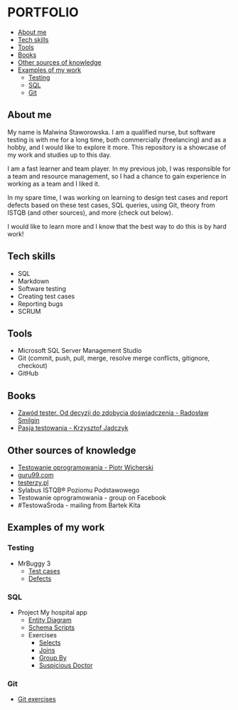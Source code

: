 # PORTFOLIO

- [About me](#About-me)
- [Tech skills](#Tech-skills)
- [Tools](#Tools)
- [Books](#Books)
- [Other sources of knowledge](#Other-sources-of-knowledge)
- [Examples of my work](#Examples-of-my-work)
	- [Testing](#Testing)  
	- [SQL](#SQL)
    - [Git](#Git)

## About me

My name is Malwina Staworowska. I am a qualified nurse, but software testing is with me for a long time, both commercially (freelancing) and as a hobby, and I would like to explore it more. This repository is a showcase of my work and studies up to this day.

I am a fast learner and team player. In my previous job, I was responsible for a team and resource management, so I had a chance to gain experience in working as a team and I liked it.

In my spare time, I was working on learning to design test cases and report defects based on these test cases, SQL queries, using Git, theory from ISTQB (and other sources), and more (check out below).

I would like to learn more and I know that the best way to do this is by hard work!
## Tech skills

- SQL   
- Markdown
- Software testing  
- Creating test cases  
- Reporting bugs
- SCRUM

## Tools

- Microsoft SQL Server Management Studio  
- Git (commit, push, pull, merge, resolve merge conflicts, gitignore, checkout)
- GitHub

## Books

- [Zawód tester. Od decyzji do zdobycia doświadczenia - Radosław Smilgin](https://helion.pl/ksiazki/zawod-tester-od-decyzji-do-zdobycia-doswiadczenia-radoslaw-smilgin,e_0vj2.htm#format/e)
- [Pasja testowania - Krzysztof Jadczyk](https://helion.pl/ksiazki/pasja-testowania-wydanie-ii-rozszerzone-krzysztof-jadczyk,paste2.htm#format/d)

## Other sources of knowledge  

- [Testowanie oprogramowania - Piotr Wicherski](https://pwicherski.gitbook.io/testowanie-oprogramowania/)
- [guru99.com](https://www.guru99.com/software-testing.html)
- [testerzy.pl](https://testerzy.pl)
- Sylabus ISTQB® Poziomu Podstawowego  
- Testowanie oprogramowania - group on Facebook  
- #TestowaŚroda - mailing from Bartek Kita

## Examples of my work

### **Testing**  
 
- MrBuggy 3  
	- [Test cases](TestCases.md)  
	- [Defects](Defects.md)

### **SQL**

- Project My hospital app
	- [Entity Diagram](DiagramEncji.png)
	- [Schema Scripts](SchemaScripts)
	- Exercises
		- [Selects](Selects.md)
		- [Joins](Joins.md)
		- [Group By](Group%20By.md)
		- [Suspicious Doctor](Suspicious%20Doctor.md)

### **Git**

- [Git exercises](GIT/GitExercises.md)